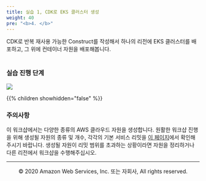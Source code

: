 ```yaml
---
title: 실습 1, CDK로 EKS 클러스터 생성
weight: 40
pre: "<b>4. </b>"
---
```


CDK로 반복 재사용 가능한 Construct를 작성해서 하나의 리전에 EKS 클러스터를 배포하고,
그 위에 컨테이너 자원을 배포해봅니다. <br/><br/>

### 실습 진행 단계

![](/images/20-single-region/intro.svg)

{{% children showhidden="false" %}}

### 주의사항
이 워크샵에서는 다양한 종류의 AWS 클라우드 자원을 생성합니다. 원활한 워크샵 진행을 위해 생성될 자원의 종류 및 개수, 각각의 기본 서비스 리밋을 [이 페이지](/ko/80-appendix/limit)에서 확인해주시기 바랍니다. 생성될 자원이 리밋 범위를 초과하는 상황이라면 자원을 정리하거나 다른 리전에서 워크샵을 수행해주십시오.

---
<p align="center">
© 2020 Amazon Web Services, Inc. 또는 자회사, All rights reserved.
</p>
